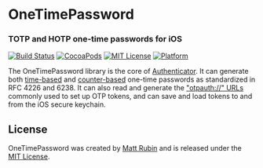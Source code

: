 # OneTimePassword
### TOTP and HOTP one-time passwords for iOS

[![Build Status](https://travis-ci.org/mattrubin/OneTimePassword.svg?branch=objc)](https://travis-ci.org/mattrubin/OneTimePassword?branch=objc)
[![CocoaPods](https://img.shields.io/cocoapods/v/OneTimePassword.svg)](https://cocoapods.org/pods/OneTimePassword)
[![MIT License](http://img.shields.io/badge/license-mit-989898.svg)](https://github.com/mattrubin/OneTimePassword/blob/master/LICENSE.md)
[![Platform](https://img.shields.io/cocoapods/p/OneTimePassword.svg)](http://cocoadocs.org/docsets/OneTimePassword)

The OneTimePassword library is the core of [Authenticator](http://mattrubin.me/authenticator/). It can generate both [time-based](https://tools.ietf.org/html/rfc6238) and [counter-based](https://tools.ietf.org/html/rfc4226) one-time passwords as standardized in RFC 4226 and 6238. It can also read and generate the ["otpauth://" URLs](https://code.google.com/p/google-authenticator/wiki/KeyUriFormat) commonly used to set up OTP tokens, and can save and load tokens to and from the iOS secure keychain.

## License
OneTimePassword was created by [Matt Rubin](http://mattrubin.me) and is released under the [MIT License](LICENSE.md).
